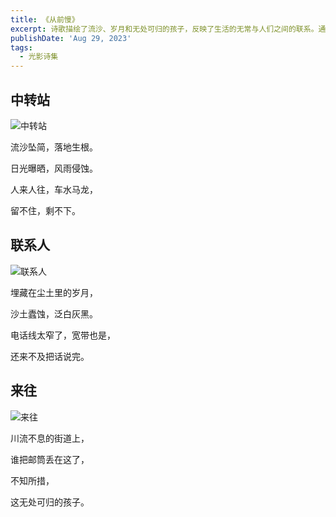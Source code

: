 ```yaml
---
title: 《从前慢》
excerpt: 诗歌描绘了流沙、岁月和无处可归的孩子，反映了生活的无常与人们之间的联系。通过意象展现了时间的流逝和情感的缺失。
publishDate: 'Aug 29, 2023'
tags:
  - 光影诗集
---
```


## 中转站

![中转站](https://7391343.webp.li/inmemories/uPic/2025/02/16/中转站)

流沙坠简，落地生根。

日光曝晒，风雨侵蚀。

人来人往，车水马龙，

留不住，剩不下。

## 联系人

![联系人](https://7391343.webp.li/inmemories/uPic/2025/02/16/联系人)

埋藏在尘土里的岁月，

沙土蠹蚀，泛白灰黑。

电话线太窄了，宽带也是，

还来不及把话说完。

## 来往

![来往](https://7391343.webp.li/inmemories/uPic/2025/02/16/来往)

川流不息的街道上，

谁把邮筒丢在这了，

不知所措，

这无处可归的孩子。
